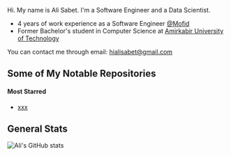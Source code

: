Hi. My name is Ali Sabet. I'm a Software Engineer and a Data Scientist.

- 4 years of work experience as a Software Engineer [@Mofid](https://github.com/emofid)
- Former Bachelor's student in Computer Science at [Amirkabir University of Technology](https://aut.ac.ir/en)

You can contact me through email: hialisabet@gmail.com

## Some of My Notable Repositories

#### Most Starred

- [xxx](https://github.com/xxx)

## General Stats

![Ali's GitHub stats](https://github-readme-stats.vercel.app/api?username=hialisabet&show_icons=true&layout=compact)
